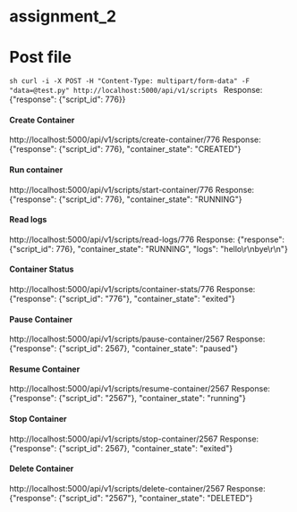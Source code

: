 # assignment_2
# Post file
``sh
curl -i -X POST -H "Content-Type: multipart/form-data" -F "data=@test.py" http://localhost:5000/api/v1/scripts
``
Response:
{"response": {"script_id": 776}}

<h4>Create Container</h4>
http://localhost:5000/api/v1/scripts/create-container/776
Response:
{"response": {"script_id": 776}, "container_state": "CREATED"}

<h4>Run container</h4>
http://localhost:5000/api/v1/scripts/start-container/776
Response:
{"response": {"script_id": 776}, "container_state": "RUNNING"}

<h4>Read logs</h4>
http://localhost:5000/api/v1/scripts/read-logs/776
Response:
{"response": {"script_id": 776}, "container_state": "RUNNING", "logs": "hello\r\nbye\r\n"}

<h4>Container Status</h4>
http://localhost:5000/api/v1/scripts/container-stats/776
Response: 
{"response": {"script_id": "776"}, "container_state": "exited"}


<h4>Pause Container</h4>
http://localhost:5000/api/v1/scripts/pause-container/2567
Response:
{"response": {"script_id": 2567}, "container_state": "paused"}

<h4>Resume Container</h4>
http://localhost:5000/api/v1/scripts/resume-container/2567
Response:
{"response": {"script_id": "2567"}, "container_state": "running"}

<h4>Stop Container</h4>
http://localhost:5000/api/v1/scripts/stop-container/2567
Response:
{"response": {"script_id": 2567}, "container_state": "exited"}

<h4>Delete Container</h4>
http://localhost:5000/api/v1/scripts/delete-container/2567
Response:
{"response": {"script_id": "2567"}, "container_state": "DELETED"}
